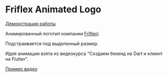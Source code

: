 # Friflex Animated Logo  
[Демонстрация работы](https://artembark.github.io/friflex_logo_animation/#/)   

Анимированный логотип компании [Friflex)](https://friflex.com/)  

Подстраивается под выделенный размер.  

Идея анимации взята из видеокурса "Создаем бекенд на Dart и клиент на Flutter".   

[Пример видео](https://youtu.be/sMGLD5QeDTo?t=12)
